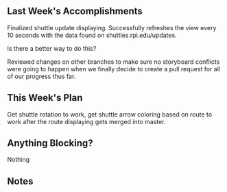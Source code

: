 ## Last Week's Accomplishments

Finalized shuttle update displaying. Successfully refreshes the view 
every 10 seconds with the data found on shuttles.rpi.edu/updates.

Is there a better way to do this?

Reviewed changes on other branches to make sure no storyboard conflicts
were going to happen when we finally decide to create a pull request for all
of our progress thus far.




## This Week's Plan


Get shuttle rotation to work, get shuttle arrow coloring based on route to
work after the route displaying gets merged into master.



## Anything Blocking?



Nothing


## Notes





